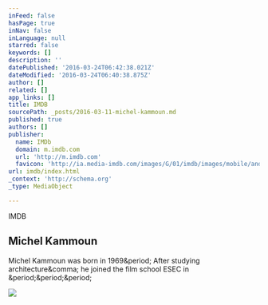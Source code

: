 ```yaml
---
inFeed: false
hasPage: true
inNav: false
inLanguage: null
starred: false
keywords: []
description: ''
datePublished: '2016-03-24T06:42:38.021Z'
dateModified: '2016-03-24T06:40:38.875Z'
author: []
related: []
app_links: []
title: IMDB
sourcePath: _posts/2016-03-11-michel-kammoun.md
published: true
authors: []
publisher:
  name: IMDb
  domain: m.imdb.com
  url: 'http://m.imdb.com'
  favicon: 'http://ia.media-imdb.com/images/G/01/imdb/images/mobile/android-mobile-196x196-1358942022._CB361295825_.png'
url: imdb/index.html
_context: 'http://schema.org'
_type: MediaObject

---
```

IMDB

<article style=""><h1>Michel Kammoun</h1><p>Michel Kammoun was born in 1969&amp;period; After studying architecture&amp;comma; he joined the film school ESEC in &amp;period;&amp;period;&amp;period;</p><img src="http://ia.media-imdb.com/images/G/01/imdb/images/logos/imdb_fb_logo-1730868325._CB306318125_.png" /></article>